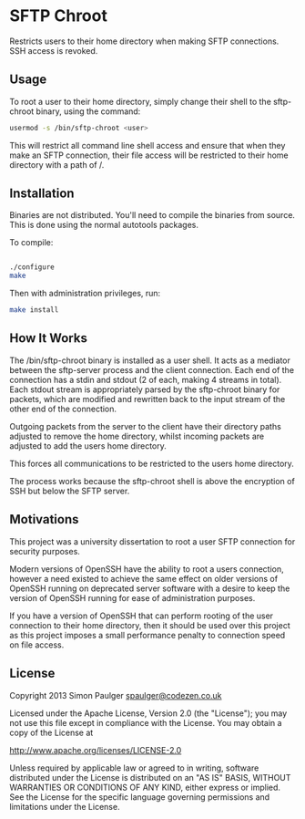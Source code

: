 # SFTP Chroot

Restricts users to their home directory when making SFTP connections. SSH access is revoked.

## Usage
To root a user to their home directory, simply change their shell to the sftp-chroot binary,
using the command:

```bash
usermod -s /bin/sftp-chroot <user>
```

This will restrict all command line shell access and ensure that when they make an SFTP 
connection, their file access will be restricted to their home directory with a path of /.

## Installation

Binaries are not distributed. You'll need to compile the binaries from source. This is done
using the normal autotools packages.

To compile:

```bash

./configure
make
```

Then with administration privileges, run:

```bash
make install

```

## How It Works

The /bin/sftp-chroot binary is installed as a user shell. It acts as a mediator between
the sftp-server process and the client connection. Each end of the connection has a
stdin and stdout (2 of each, making 4 streams in total). Each stdout stream is appropriately 
parsed by the sftp-chroot binary for packets, which are modified and rewritten back to
the input stream of the other end of the connection.

Outgoing packets from the server to the client have their directory paths adjusted to remove
the home directory, whilst incoming packets are adjusted to add the users home directory.

This forces all communications to be restricted to the users home directory.

The process works because the sftp-chroot shell is above the encryption of SSH but below the 
SFTP server.

## Motivations

This project was a university dissertation to root a user SFTP connection for security
purposes.

Modern versions of OpenSSH have the ability to root a users connection, however a need existed
to achieve the same effect on older versions of OpenSSH running on deprecated server software
with a desire to keep the version of OpenSSH running for ease of administration purposes.

If you have a version of OpenSSH that can perform rooting of the user connection to their
home directory, then it should be used over this project as this project imposes a small
performance penalty to connection speed on file access.

## License

Copyright 2013 Simon Paulger <spaulger@codezen.co.uk>

Licensed under the Apache License, Version 2.0 (the "License");
you may not use this file except in compliance with the License.
You may obtain a copy of the License at

http://www.apache.org/licenses/LICENSE-2.0

Unless required by applicable law or agreed to in writing, software
distributed under the License is distributed on an "AS IS" BASIS,
WITHOUT WARRANTIES OR CONDITIONS OF ANY KIND, either express or implied.
See the License for the specific language governing permissions and
limitations under the License.
